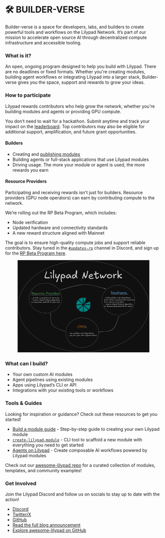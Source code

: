 # 🛠️ BUILDER-VERSE

Builder-verse is a space for developers, labs, and builders to create powerful tools and workflows on the Lilypad Network. It’s part of our mission to accelerate open source AI through decentralized compute infrastructure and accessible tooling.

### What is it?

An open, ongoing program designed to help you build with Lilypad. There are no deadlines or fixed formats. Whether you're creating modules, building agent workflows or integrating Lilypad into a larger stack, Builder-verse gives you the space, support and rewards to grow your ideas.

### How to participate

Lilypad rewards contributors who help grow the network, whether you're building modules and agents or providing GPU compute.

You don’t need to wait for a hackathon. Submit anytime and track your impact on the [leaderboard](https://oss.lilypad.tech). Top contributors may also be eligible for additional support, amplification, and future grant opportunities.

#### Builders

* Creating and [publishing modules](developer-resources/module-marketplace/build-a-job-module/)
* Building agents or full-stack applications that use Lilypad modules
* Driving usage. The more your module or agent is used, the more rewards you earn

#### Resource Providers

Participating and receiving rewards isn't just for builders. Resource providers (GPU node operators) can earn by contributing compute to the network.

We’re rolling out the RP Beta Program, which includes:

* Node verification
* Updated hardware and connectivity standards
* A new reward structure aligned with Mainnet

The goal is to ensure high-quality compute jobs and support reliable contributors. Stay tuned in the [`#updates-rp`](https://discord.com/channels/1212897693450641498/1256179769356189707) channel in Discord, and sign up for the [RP Beta Program here](https://docs.google.com/forms/d/e/1FAIpQLSeF7xIHuCpwY0X44dqnl4u3weuvmtd5MkZKY0IPlGck4kHx3w/viewform?pli=1).

<figure><img src=".gitbook/assets/lp-flow.png" alt=""><figcaption></figcaption></figure>

### What can I build?

* Your own custom AI modules
* Agent pipelines using existing modules
* Apps using Lilypad’s CLI or API
* Integrations with your existing tools or workflows

### Tools & Guides

Looking for inspiration or guidance? Check out these resources to get you started!

* [Build a module guide](https://blog.lilypadnetwork.org/lilypad-module-builder-guide) - Step-by-step guide to creating your own Lilypad module
* [`create-lilypad-module`](developer-resources/module-marketplace/create-lilypad-module/) - CLI tool to scaffold a new module with everything you need to get started
* [Agents on Lilypad](use-cases-agents-and-projects/agents/) - Create composable AI workflows powered by Lilypad modules

Check out our [awesome-lilypad repo](https://github.com/Lilypad-Tech/awesome-Lilypad) for a curated collection of modules, templates, and community examples!

### Get Involved

Join the Lilypad Discord and follow us on socials to stay up to date with the action!

* [Discord](https://discord.com/invite/WtHbjMP5UB)
* [Twitter/X](https://twitter.com/lilypad_tech)
* [GitHub](https://github.com/Lilypad-Tech/)
* [Read the full blog announcement](https://blog.lilypadnetwork.org/lilypad-builder-verse)
* [Explore awesome-lilypad on GitHub](https://github.com/Lilypad-Tech/awesome-lilypad)
